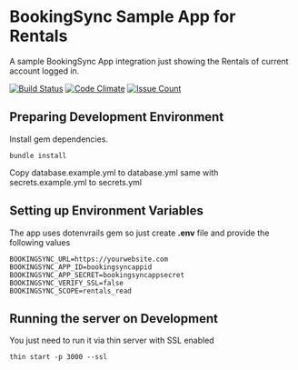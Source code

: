 # BookingSync Sample App for Rentals
A sample BookingSync App integration just showing the Rentals of current account logged in.

[![Build Status](https://travis-ci.org/chabzlala29/booking_sync_sample_app.svg?branch=master)](https://travis-ci.org/chabzlala29/booking_sync_sample_app)
[![Code Climate](https://codeclimate.com/github/chabzlala29/booking_sync_sample_app/badges/gpa.svg)](https://codeclimate.com/github/chabzlala29/booking_sync_sample_app)
[![Issue Count](https://codeclimate.com/github/chabzlala29/booking_sync_sample_app/badges/issue_count.svg)](https://codeclimate.com/github/chabzlala29/booking_sync_sample_app)

## Preparing Development Environment

Install gem dependencies.
```
bundle install
```

Copy database.example.yml to database.yml same with secrets.example.yml to secrets.yml


## Setting up Environment Variables

The app uses dotenvrails gem so just create **.env** file and provide the following values

```
BOOKINGSYNC_URL=https://yourwebsite.com
BOOKINGSYNC_APP_ID=bookingsyncappid
BOOKINGSYNC_APP_SECRET=bookingsyncappsecret
BOOKINGSYNC_VERIFY_SSL=false
BOOKINGSYNC_SCOPE=rentals_read
```

## Running the server on Development

You just need to run it via thin server with SSL enabled
```
thin start -p 3000 --ssl
```
